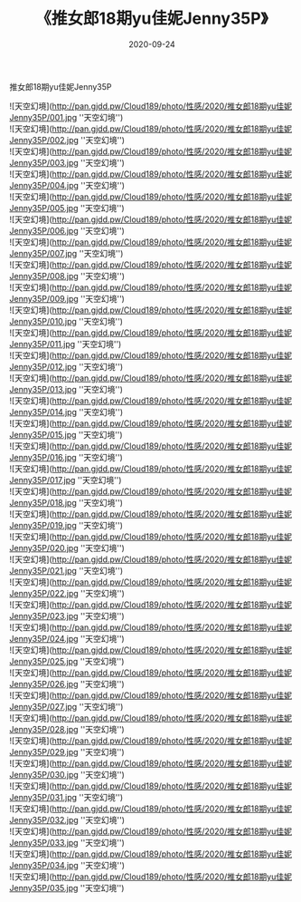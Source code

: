 ﻿---
layout: post
title:  《推女郎18期yu佳妮Jenny35P》
date:   2020-09-24
img: http://pan.gjdd.pw/Cloud189/photo/性感/2020/推女郎18期yu佳妮Jenny35P/000.jpg
categories: [美女, 性感, 泳衣]
---

推女郎18期yu佳妮Jenny35P



![天空幻境](http://pan.gjdd.pw/Cloud189/photo/性感/2020/推女郎18期yu佳妮Jenny35P/001.jpg ''天空幻境'') <br>
![天空幻境](http://pan.gjdd.pw/Cloud189/photo/性感/2020/推女郎18期yu佳妮Jenny35P/002.jpg ''天空幻境'') <br>
![天空幻境](http://pan.gjdd.pw/Cloud189/photo/性感/2020/推女郎18期yu佳妮Jenny35P/003.jpg ''天空幻境'') <br>
![天空幻境](http://pan.gjdd.pw/Cloud189/photo/性感/2020/推女郎18期yu佳妮Jenny35P/004.jpg ''天空幻境'') <br>
![天空幻境](http://pan.gjdd.pw/Cloud189/photo/性感/2020/推女郎18期yu佳妮Jenny35P/005.jpg ''天空幻境'') <br>
![天空幻境](http://pan.gjdd.pw/Cloud189/photo/性感/2020/推女郎18期yu佳妮Jenny35P/006.jpg ''天空幻境'') <br>
![天空幻境](http://pan.gjdd.pw/Cloud189/photo/性感/2020/推女郎18期yu佳妮Jenny35P/007.jpg ''天空幻境'') <br>
![天空幻境](http://pan.gjdd.pw/Cloud189/photo/性感/2020/推女郎18期yu佳妮Jenny35P/008.jpg ''天空幻境'') <br>
![天空幻境](http://pan.gjdd.pw/Cloud189/photo/性感/2020/推女郎18期yu佳妮Jenny35P/009.jpg ''天空幻境'') <br>
![天空幻境](http://pan.gjdd.pw/Cloud189/photo/性感/2020/推女郎18期yu佳妮Jenny35P/010.jpg ''天空幻境'') <br>
![天空幻境](http://pan.gjdd.pw/Cloud189/photo/性感/2020/推女郎18期yu佳妮Jenny35P/011.jpg ''天空幻境'') <br>
![天空幻境](http://pan.gjdd.pw/Cloud189/photo/性感/2020/推女郎18期yu佳妮Jenny35P/012.jpg ''天空幻境'') <br>
![天空幻境](http://pan.gjdd.pw/Cloud189/photo/性感/2020/推女郎18期yu佳妮Jenny35P/013.jpg ''天空幻境'') <br>
![天空幻境](http://pan.gjdd.pw/Cloud189/photo/性感/2020/推女郎18期yu佳妮Jenny35P/014.jpg ''天空幻境'') <br>
![天空幻境](http://pan.gjdd.pw/Cloud189/photo/性感/2020/推女郎18期yu佳妮Jenny35P/015.jpg ''天空幻境'') <br>
![天空幻境](http://pan.gjdd.pw/Cloud189/photo/性感/2020/推女郎18期yu佳妮Jenny35P/016.jpg ''天空幻境'') <br>
![天空幻境](http://pan.gjdd.pw/Cloud189/photo/性感/2020/推女郎18期yu佳妮Jenny35P/017.jpg ''天空幻境'') <br>
![天空幻境](http://pan.gjdd.pw/Cloud189/photo/性感/2020/推女郎18期yu佳妮Jenny35P/018.jpg ''天空幻境'') <br>
![天空幻境](http://pan.gjdd.pw/Cloud189/photo/性感/2020/推女郎18期yu佳妮Jenny35P/019.jpg ''天空幻境'') <br>
![天空幻境](http://pan.gjdd.pw/Cloud189/photo/性感/2020/推女郎18期yu佳妮Jenny35P/020.jpg ''天空幻境'') <br>
![天空幻境](http://pan.gjdd.pw/Cloud189/photo/性感/2020/推女郎18期yu佳妮Jenny35P/021.jpg ''天空幻境'') <br>
![天空幻境](http://pan.gjdd.pw/Cloud189/photo/性感/2020/推女郎18期yu佳妮Jenny35P/022.jpg ''天空幻境'') <br>
![天空幻境](http://pan.gjdd.pw/Cloud189/photo/性感/2020/推女郎18期yu佳妮Jenny35P/023.jpg ''天空幻境'') <br>
![天空幻境](http://pan.gjdd.pw/Cloud189/photo/性感/2020/推女郎18期yu佳妮Jenny35P/024.jpg ''天空幻境'') <br>
![天空幻境](http://pan.gjdd.pw/Cloud189/photo/性感/2020/推女郎18期yu佳妮Jenny35P/025.jpg ''天空幻境'') <br>
![天空幻境](http://pan.gjdd.pw/Cloud189/photo/性感/2020/推女郎18期yu佳妮Jenny35P/026.jpg ''天空幻境'') <br>
![天空幻境](http://pan.gjdd.pw/Cloud189/photo/性感/2020/推女郎18期yu佳妮Jenny35P/027.jpg ''天空幻境'') <br>
![天空幻境](http://pan.gjdd.pw/Cloud189/photo/性感/2020/推女郎18期yu佳妮Jenny35P/028.jpg ''天空幻境'') <br>
![天空幻境](http://pan.gjdd.pw/Cloud189/photo/性感/2020/推女郎18期yu佳妮Jenny35P/029.jpg ''天空幻境'') <br>
![天空幻境](http://pan.gjdd.pw/Cloud189/photo/性感/2020/推女郎18期yu佳妮Jenny35P/030.jpg ''天空幻境'') <br>
![天空幻境](http://pan.gjdd.pw/Cloud189/photo/性感/2020/推女郎18期yu佳妮Jenny35P/031.jpg ''天空幻境'') <br>
![天空幻境](http://pan.gjdd.pw/Cloud189/photo/性感/2020/推女郎18期yu佳妮Jenny35P/032.jpg ''天空幻境'') <br>
![天空幻境](http://pan.gjdd.pw/Cloud189/photo/性感/2020/推女郎18期yu佳妮Jenny35P/033.jpg ''天空幻境'') <br>
![天空幻境](http://pan.gjdd.pw/Cloud189/photo/性感/2020/推女郎18期yu佳妮Jenny35P/034.jpg ''天空幻境'') <br>
![天空幻境](http://pan.gjdd.pw/Cloud189/photo/性感/2020/推女郎18期yu佳妮Jenny35P/035.jpg ''天空幻境'') <br>
